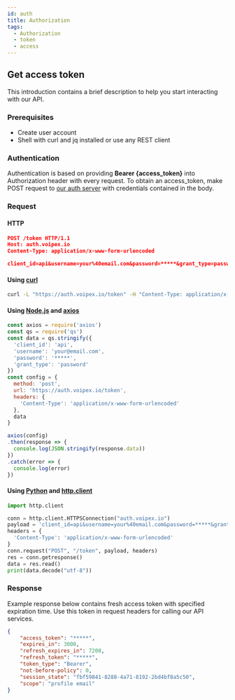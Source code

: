```yaml
---
id: auth
title: Authorization
tags:
  - Authorization
  - token
  - access
---
```


## Get access token

This introduction contains a brief description to help you start interacting with our API.

### Prerequisites

- Create user account
- Shell with curl and jq installed or use any REST client

### Authentication

Authentication is based on providing **Bearer {access_token}** into Authorization header with every request. To obtain an access_token, make POST request to
[our auth server](https://auth.voipex.io) with credentials contained in the body.

### Request

#### HTTP

```json
POST /token HTTP/1.1
Host: auth.voipex.io
Content-Type: application/x-www-form-urlencoded

client_id=api&username=your%40email.com&password=*****&grant_type=password
```

#### Using [curl](https://curl.se/)

```bash
curl -L "https://auth.voipex.io/token" -H "Content-Type: application/x-www-form-urlencoded" -d "client_id=api" -d "username=your%40email.com" -d "password=*****" -d "grant_type=password"
```

#### Using [Node.js](https://nodejs.org/en/) and [axios](https://github.com/axios/axios)

```js
const axios = require('axios')
const qs = require('qs')
const data = qs.stringify({
  'client_id': 'api',
  'username': 'your@email.com',
  'password': '*****',
  'grant_type': 'password' 
})
const config = {
  method: 'post',
  url: 'https://auth.voipex.io/token',
  headers: { 
    'Content-Type': 'application/x-www-form-urlencoded'
  },
  data
}

axios(config)
.then(response => {
  console.log(JSON.stringify(response.data))
})
.catch(error => {
  console.log(error)
})
```

#### Using [Python](https://www.python.org) and [http.client](https://docs.python.org/3/library/http.client.html)

```py
import http.client

conn = http.client.HTTPSConnection("auth.voipex.io")
payload = 'client_id=api&username=your%40email.com&password=*****&grant_type=password'
headers = {
  'Content-Type': 'application/x-www-form-urlencoded'
}
conn.request("POST", "/token", payload, headers)
res = conn.getresponse()
data = res.read()
print(data.decode("utf-8"))
```

### Response

Example response below contains fresh access token with specified expiration time. Use this token in request headers for calling our API services.

```json
{
    "access_token": "*****",
    "expires_in": 3000,
    "refresh_expires_in": 7200,
    "refresh_token": "*****",
    "token_type": "Bearer",
    "not-before-policy": 0,
    "session_state": "fbf59841-8288-4a71-8192-2bd4bf8a5c50",
    "scope": "profile email"
}

```

